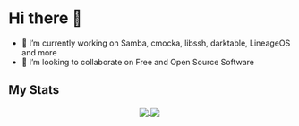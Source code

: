 # Hi there 👋

- 🔭 I’m currently working on Samba, cmocka, libssh, darktable, LineageOS and more
- 👯 I’m looking to collaborate on Free and Open Source Software

## My Stats

<p align="center">
    <a href="https://github.com/cryptomilk/">
  <img align="center" src="https://github-readme-stats.vercel.app/api?username=cryptomilk&show_icons=true&theme=gruvbox" />
  <img align="center" src="https://github-readme-stats.vercel.app/api/top-langs/?username=cryptomilk&langs_count=8&layout=compact" />
    </a>
</p>
